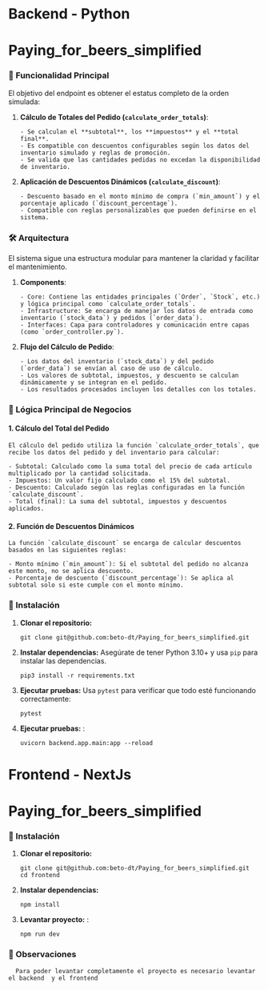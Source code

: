 # Backend - Python
# Paying_for_beers_simplified

### 🚀 Funcionalidad Principal

El  objetivo del endpoint  es obtener el estatus completo de la orden simulada:

1. **Cálculo de Totales del Pedido (`calculate_order_totals`)**:

       - Se calculan el **subtotal**, los **impuestos** y el **total final**.
       - Es compatible con descuentos configurables según los datos del inventario simulado y reglas de promoción.
       - Se valida que las cantidades pedidas no excedan la disponibilidad de inventario.


2. **Aplicación de Descuentos Dinámicos (`calculate_discount`)**:

       - Descuento basado en el monto mínimo de compra (`min_amount`) y el porcentaje aplicado (`discount_percentage`).
       - Compatible con reglas personalizables que pueden definirse en el sistema.

### 🛠️ Arquitectura
El sistema sigue una estructura modular para mantener la claridad y facilitar el mantenimiento.

1. **Components**:

       - Core: Contiene las entidades principales (`Order`, `Stock`, etc.) y lógica principal como `calculate_order_totals`.
       - Infrastructure: Se encarga de manejar los datos de entrada como inventario (`stock_data`) y pedidos (`order_data`).
       - Interfaces: Capa para controladores y comunicación entre capas (como `order_controller.py`).

2. **Flujo del Cálculo de Pedido**:

       - Los datos del inventario (`stock_data`) y del pedido (`order_data`) se envían al caso de uso de cálculo.
       - Los valores de subtotal, impuestos, y descuento se calculan dinámicamente y se integran en el pedido.
       - Los resultados procesados incluyen los detalles con los totales.

### 🌟 Lógica Principal de Negocios

#### 1. Cálculo del Total del Pedido

    El cálculo del pedido utiliza la función `calculate_order_totals`, que recibe los datos del pedido y del inventario para calcular:

    - Subtotal: Calculado como la suma total del precio de cada artículo multiplicado por la cantidad solicitada.
    - Impuestos: Un valor fijo calculado como el 15% del subtotal.
    - Descuento: Calculado según las reglas configuradas en la función `calculate_discount`.
    - Total (final): La suma del subtotal, impuestos y descuentos aplicados.

#### 2. Función de Descuentos Dinámicos

    La función `calculate_discount` se encarga de calcular descuentos basados en las siguientes reglas:

    - Monto mínimo (`min_amount`): Si el subtotal del pedido no alcanza este monto, no se aplica descuento.
    - Porcentaje de descuento (`discount_percentage`): Se aplica al subtotal solo si este cumple con el monto mínimo.

### 🔧 Instalación

1. **Clonar el repositorio:**

       git clone git@github.com:beto-dt/Paying_for_beers_simplified.git

2. **Instalar dependencias:** Asegúrate de tener Python 3.10+ y usa `pip` para instalar las dependencias.

       pip3 install -r requirements.txt

3. **Ejecutar pruebas:** Usa `pytest` para verificar que todo esté funcionando correctamente:
    
       pytest

4.  **Ejecutar pruebas:** :  
 
        uvicorn backend.app.main:app --reload

# Frontend - NextJs
# Paying_for_beers_simplified

### 🔧 Instalación

1. **Clonar el repositorio:**

       git clone git@github.com:beto-dt/Paying_for_beers_simplified.git
       cd frontend

2. **Instalar dependencias:** 

       npm install

4.  **Levantar proyecto:** :  
 
        npm run dev

### 🔧 Observaciones
   
      Para poder levantar completamente el proyecto es necesario levantar el backend  y el frontend

